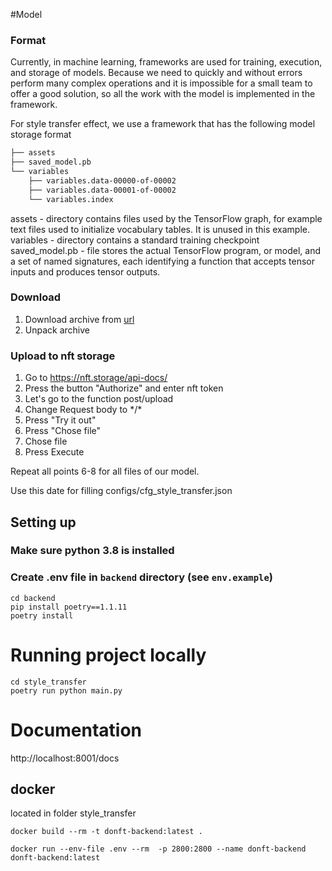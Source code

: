#Model

### Format
Currently, in machine learning, frameworks are used for training, execution, 
and storage of models. Because we need to quickly and without errors perform many complex 
operations and it is impossible for a small team to offer a good solution, 
so all the work with the model is implemented in the framework. 

For style transfer effect, we use a framework that has the following model storage format
```bash
├── assets
├── saved_model.pb
└── variables
    ├── variables.data-00000-of-00002
    ├── variables.data-00001-of-00002
    └── variables.index
```
assets -  directory contains files used by the TensorFlow graph, for example text files used to initialize vocabulary tables. It is unused in this example.
variables - directory contains a standard training checkpoint
saved_model.pb - file stores the actual TensorFlow program, or model, and a set of named signatures, each identifying a function that accepts tensor inputs and produces tensor outputs.
### Download

1) Download archive from [url](https://tfhub.dev/google/magenta/arbitrary-image-stylization-v1-256/2)
2) Unpack archive

### Upload to nft storage
1) Go to https://nft.storage/api-docs/
2) Press the button "Authorize" and enter nft token
3) Let's go to the function post/upload
4) Change Request body to \*/\*
5) Press "Try it out"
6) Press "Chose file" 
7) Chose file
8) Press Execute

Repeat all points 6-8 for all files of our model.

Use this date for filling configs/cfg_style_transfer.json

## Setting up
### Make sure python 3.8 is installed

### Create .env file in `backend` directory (see `env.example`)

```shell
cd backend
pip install poetry==1.1.11
poetry install
```

# Running project locally
```shell
cd style_transfer
poetry run python main.py
```

# Documentation 

http://localhost:8001/docs

## docker 

located in folder style_transfer

```
docker build --rm -t donft-backend:latest .

docker run --env-file .env --rm  -p 2800:2800 --name donft-backend donft-backend:latest 
```